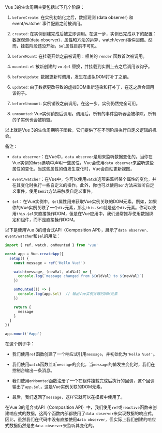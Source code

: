 Vue 3的生命周期主要包括以下几个阶段：

1. `beforeCreate`: 在实例初始化之后，数据观测 (data observer) 和 event/watcher 事件配置之前被调用。
    
2. `created`: 在实例创建完成后被立即调用。在这一步，实例已完成以下的配置：数据观测(data observer)，属性和方法的运算，watch/event事件回调。然而，挂载阶段还没开始，`$el`属性目前不可见。
    
3. `beforeMount`: 在挂载开始之前被调用：相关的 `render` 函数首次被调用。
    
4. `mounted`: `el` 被新创建的 `vm.$el` 替换，并挂载到实例上去之后调用该钩子。
    
5. `beforeUpdate`: 数据更新时调用，发生在虚拟DOM打补丁之前。
    
6. `updated`: 由于数据更改导致的虚拟DOM重新渲染和打补丁，在这之后会调用该钩子。
    
7. `beforeUnmount`: 实例销毁之前调用。在这一步，实例仍然完全可用。
    
8. `unmounted`: Vue实例销毁后调用。调用后，所有的事件监听器会被移除，所有的子实例也会被销毁。
    

以上就是Vue 3的生命周期钩子函数，它们提供了在不同阶段执行自定义逻辑的机会。  

备注：  
- `data observer`：在Vue中，`data observer`是用来监听数据变化的。当你在Vue实例的`data`选项中声明一些属性，Vue会使用`data observer`来监听这些属性的变化。当这些属性的值发生变化时，Vue会自动更新视图。
    
- `event/watcher`：在Vue中，你可以使用`watch`选项来监听某个属性的变化，并在其变化时执行一些自定义的操作。此外，你也可以使用`$on`方法来监听自定义事件，使用`$emit`方法来触发自定义事件。
    
- `$el`：在Vue实例中，`$el`属性用来获取Vue实例关联的DOM元素。例如，如果你的Vue实例关联了一个`div`元素，那么`this.$el`就是这个`div`元素。你可以使用`this.$el`来直接操作DOM，但是在Vue应用中，我们通常推荐使用数据绑定和组件，而不是直接操作DOM。  

以下是使用Vue 3的组合式API（Composition API），展示了`data observer`、`event/watcher`和`$el`的用法：  
```js
import { ref, watch, onMounted } from 'vue'

const app = Vue.createApp({
  setup() {
    const message = ref('Hello Vue!')

    watch(message, (newVal, oldVal) => {
      console.log(`message changed from ${oldVal} to ${newVal}`)
    })

    onMounted(() => {
      console.log(app.$el)  // 输出Vue实例关联的DOM元素
    })

    return {
      message
    }
  }
})

app.mount('#app')
```
在这个例子中：

- 我们使用`ref`函数创建了一个响应式引用`message`，并初始化为`'Hello Vue!'`。
    
- 我们使用`watch`函数监听`message`的变化，当`message`的值发生变化时，我们在控制台输出一条消息。
    
- 我们使用`onMounted`函数注册了一个在组件挂载完成后执行的回调，这个回调输出了`app.$el`，这是Vue实例关联的DOM元素。
    
- 最后，我们返回了`message`，这样它就可以在模板中使用了。  

在Vue 3的组合式API（Composition API）中，我们使用`ref`或`reactive`函数来创建响应式的数据，这两个函数内部都使用了`data observer`来实现数据的响应式。因此，虽然我们在代码中没有直接使用`data observer`，但实际上我们创建的响应式数据仍然是由`data observer`来监听其变化的。